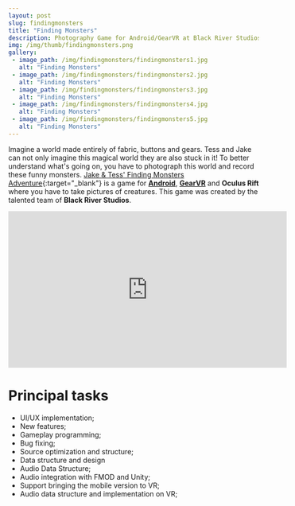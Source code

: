 ```yaml
---
layout: post
slug: findingmonsters
title: "Finding Monsters"
description: Photography Game for Android/GearVR at Black River Studios
img: /img/thumb/findingmonsters.png
gallery:
 - image_path: /img/findingmonsters/findingmonsters1.jpg
   alt: "Finding Monsters"
 - image_path: /img/findingmonsters/findingmonsters2.jpg
   alt: "Finding Monsters"
 - image_path: /img/findingmonsters/findingmonsters3.jpg
   alt: "Finding Monsters"
 - image_path: /img/findingmonsters/findingmonsters4.jpg
   alt: "Finding Monsters"
 - image_path: /img/findingmonsters/findingmonsters5.jpg
   alt: "Finding Monsters"
---
```


Imagine a world made entirely of fabric, buttons and gears. Tess and Jake can not only imagine this magical world they are also stuck in it! To better understand what's going on, you have to photograph this world and record these funny monsters. [Jake & Tess' Finding Monsters Adventure](http://findingmonstersadventure.com/){:target="_blank"} is a game for [**Android**](https://play.google.com/store/apps/details?id=net.blackriverstudios.findingmonstersadventure&hl=pt), [**GearVR**](https://www.oculus.com/experiences/gear-vr/1011054248914698/) and **Oculus Rift** where you have to take pictures of creatures. This game was created by the talented team of **Black River Studios**.

<p style="text-align:center"><iframe width="560" height="315" src="https://www.youtube.com/embed/STzdj04n7dc" frameborder="0" allow="autoplay; encrypted-media" allowfullscreen></iframe></p>

# Principal tasks
- UI/UX implementation;
- New features;
- Gameplay programming;
- Bug fixing;
- Source optimization and structure;
- Data structure and design
- Audio Data Structure;
- Audio integration with FMOD and Unity;
- Support bringing the mobile version to VR;
- Audio data structure and implementation on VR;
